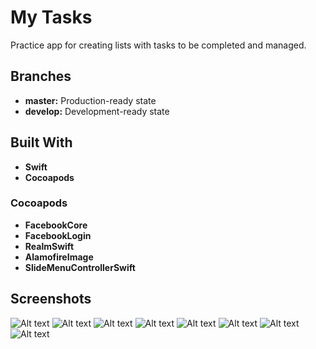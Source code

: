 # My Tasks

Practice app for creating lists with tasks to be completed and managed.

## Branches

*   __master:__ Production-ready state
*   __develop:__ Development-ready state


## Built With

*   __Swift__
*   __Cocoapods__

### Cocoapods

*   __FacebookCore__
*   __FacebookLogin__
*   __RealmSwift__
*   __AlamofireImage__
*   __SlideMenuControllerSwift__

## Screenshots
![Alt text](/claucgmz/MyTasks/blob/master/Screenshots/1.png?raw=true)
![Alt text](/claucgmz/MyTasks/blob/master/Screenshots/2.png?raw=true)
![Alt text](/claucgmz/MyTasks/blob/master/Screenshots/3.png?raw=true)
![Alt text](/claucgmz/MyTasks/blob/master/Screenshots/4.png?raw=true)
![Alt text](/claucgmz/MyTasks/blob/master/Screenshots/5.png?raw=true)
![Alt text](/claucgmz/MyTasks/blob/master/Screenshots/6.png?raw=true)
![Alt text](/claucgmz/MyTasks/blob/master/Screenshots/7.png?raw=true)
![Alt text](/claucgmz/MyTasks/blob/master/Screenshots/8.png?raw=true)

